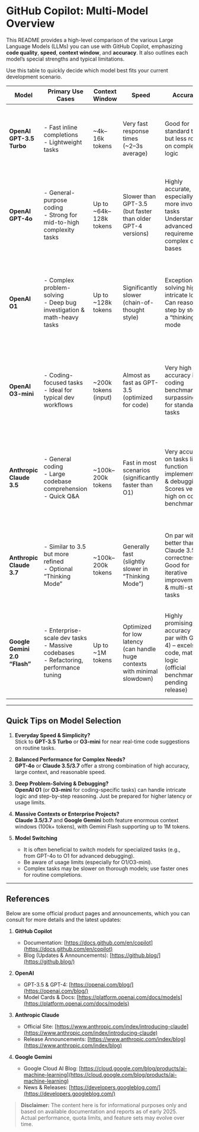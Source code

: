 # GitHub Copilot: Multi-Model Overview

This README provides a high-level comparison of the various Large Language Models (LLMs) you can use with GitHub Copilot, emphasizing **code quality**, **speed**, **context window**, and **accuracy**. It also outlines each model’s special strengths and typical limitations.

Use this table to quickly decide which model best fits your current development scenario.

| **Model**                 | **Primary Use Cases**                                                    | **Context Window**          | **Speed**                                        | **Accuracy**                                                                                      | **Key Strengths**                                                                                                     | **Limitations**                                                                                                               |
|---------------------------|--------------------------------------------------------------------------|-----------------------------|--------------------------------------------------|----------------------------------------------------------------------------------------------------|--------------------------------------------------------------------------------------------------------------------------------|------------------------------------------------------------------------------------------------------------------------|
| **OpenAI GPT-3.5 Turbo** | - Fast inline completions<br/>- Lightweight tasks                        | ~4k–16k tokens              | Very fast response times<br/>(~2–3s average)    | Good for standard tasks but less robust on complex logic                                          | - Low latency<br/>- Widely supported<br/>- Great for quick iteration                                                     | - Smaller context window<br/>- May suggest outdated APIs or miss advanced edge cases                                     |
| **OpenAI GPT-4o**        | - General-purpose coding<br/>- Strong for mid-to-high complexity tasks   | Up to ~64k–128k tokens      | Slower than GPT-3.5<br/>(but faster than older GPT-4 versions) | Highly accurate, especially on more involved tasks<br/>Understands advanced requirements & complex code bases            | - Broad knowledge<br/>- Balances code quality and reasoning<br/>- Better at context handling than GPT-3.5               | - Higher latency for large outputs<br/>- More resource-intensive                                                       |
| **OpenAI O1**            | - Complex problem-solving<br/>- Deep bug investigation & math-heavy tasks| Up to ~128k tokens          | Significantly slower<br/>(chain-of-thought style) | Exceptional in solving highly intricate logic<br/>Can reason step by step in a “thinking” mode                           | - Extremely thorough<br/>- Great for advanced debugging<br/>- Chain-of-thought for tough problems                       | - High latency<br/>- Often limited usage quotas<br/>- May “over-explain” or produce verbose solutions                   |
| **OpenAI O3-mini**       | - Coding-focused tasks<br/>- Ideal for typical dev workflows             | ~200k tokens (input)        | Almost as fast as GPT-3.5<br/>(optimized for code) | Very high accuracy in coding benchmarks, surpassing O1 for standard tasks                                                   | - Purpose-built for generating & refining code<br/>- Balances speed + quality<br/>- Large context window                | - Possibly less “general knowledge” than GPT-4<br/>- High-resource usage if extremely large context is provided         |
| **Anthropic Claude 3.5** | - General coding<br/>- Large codebase comprehension<br/>- Quick Q&A      | ~100k–200k tokens           | Fast in most scenarios<br/>(significantly faster than O1) | Very accurate on tasks like function implementation & debugging<br/>Scores very high on coding benchmarks                | - Often provides well-structured, production-ready code<br/>- Strong large-context handling<br/>- Good explanations     | - Might need targeted prompts for extremely specialized frameworks<br/>- Tends to produce longer textual responses      |
| **Anthropic Claude 3.7** | - Similar to 3.5 but more refined<br/>- Optional “Thinking Mode”          | ~100k–200k tokens           | Generally fast<br/>(slightly slower in “Thinking Mode”) | On par with or better than Claude 3.5 in correctness<br/>Good for iterative improvements & multi-step tasks              | - Supports agent-like advanced reasoning<br/>- Can handle in-depth queries<br/>- Large context window                    | - Variations in output style if “Thinking Mode” is enabled<br/>- Still slower than GPT-3.5 for trivial tasks            |
| **Google Gemini 2.0 “Flash”** | - Enterprise-scale dev tasks<br/>- Massive codebases<br/>- Refactoring, performance tuning | Up to ~1M tokens            | Optimized for low latency<br/>(can handle huge contexts with minimal slowdown)          | Highly promising accuracy (on par with GPT-4) – excels in code, math, & logic<br/>(official benchmarks pending release) | - Enormous context window for entire projects<br/>- Good synergy with Google ecosystem<br/>- Strong code optimization | - Actual performance metrics still emerging<br/>- Potentially high resource overhead for extremely large prompts        |

---

## Quick Tips on Model Selection

1. **Everyday Speed & Simplicity?**  
   Stick to **GPT-3.5 Turbo** or **O3-mini** for near real-time code suggestions on routine tasks.

2. **Balanced Performance for Complex Needs?**  
   **GPT-4o** or **Claude 3.5/3.7** offer a strong combination of high accuracy, large context, and reasonable speed.

3. **Deep Problem-Solving & Debugging?**  
   **OpenAI O1** (or **O3-mini** for coding-specific tasks) can handle intricate logic and step-by-step reasoning. Just be prepared for higher latency or usage limits.

4. **Massive Contexts or Enterprise Projects?**  
   **Claude 3.5/3.7** and **Google Gemini** both feature enormous context windows (100k+ tokens), with Gemini Flash supporting up to 1M tokens.

5. **Model Switching**  
   - It is often beneficial to switch models for specialized tasks (e.g., from GPT-4o to O1 for advanced debugging).  
   - Be aware of usage limits (especially for O1/O3-mini).  
   - Complex tasks may be slower on thorough models; use faster ones for routine completions.

---

## References

Below are some official product pages and announcements, which you can consult for more details and the latest updates:

1. **GitHub Copilot**  
   - Documentation: [https://docs.github.com/en/copilot](https://docs.github.com/en/copilot)  
   - Blog (Updates & Announcements): [https://github.blog/](https://github.blog/)

2. **OpenAI**  
   - GPT-3.5 & GPT-4: [https://openai.com/blog/](https://openai.com/blog/)  
   - Model Cards & Docs: [https://platform.openai.com/docs/models](https://platform.openai.com/docs/models)

3. **Anthropic Claude**  
   - Official Site: [https://www.anthropic.com/index/introducing-claude](https://www.anthropic.com/index/introducing-claude)  
   - Release Announcements: [https://www.anthropic.com/index/blog](https://www.anthropic.com/index/blog)

4. **Google Gemini**  
   - Google Cloud AI Blog: [https://cloud.google.com/blog/products/ai-machine-learning](https://cloud.google.com/blog/products/ai-machine-learning)  
   - News & Releases: [https://developers.googleblog.com/](https://developers.googleblog.com/)

> **Disclaimer:** The content here is for informational purposes only and based on available documentation and reports as of early 2025. Actual performance, quota limits, and feature sets may evolve over time.

